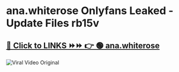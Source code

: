 
 # ana.whiterose Onlyfans Leaked - Update Files rb15v

## <h2><a href="https://clipsfans.com/ana.whiterose&ref=git">🔗 Click to LINKS ⏩⏩ 👉 🟢 ana.whiterose </a></h2>

<a href="https://clipsfans.com/ana.whiterose&ref=git" rel="nofollow" data-target="animated-image.originalLink"><img src="https://i.ibb.co.com/xMMVF88/686577567.gif" alt="Viral Video Original" style="max-width: 100%; display: inline-block;" data-target="animated-image.originalImage"></a>

